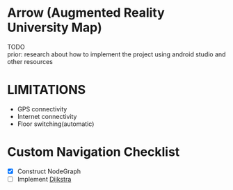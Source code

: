 # Arrow (Augmented Reality University Map)

TODO  
prior: research about how to implement the project using android studio and other resources    

# LIMITATIONS
- GPS connectivity
- Internet connectivity
- Floor switching(automatic)

# Custom Navigation Checklist
- [x] Construct NodeGraph
- [ ] Implement [Dijkstra](https://www.geeksforgeeks.org/dijkstras-shortest-path-algorithm-greedy-algo-7/)
